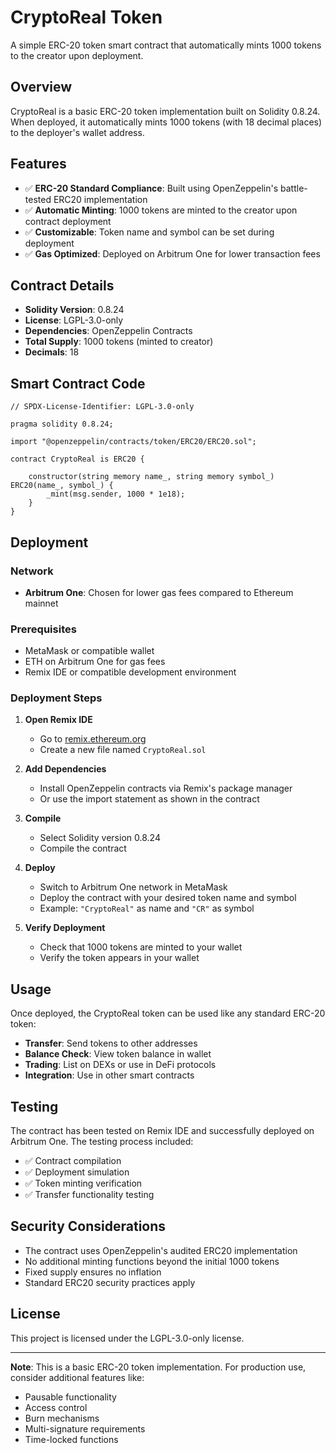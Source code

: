 # CryptoReal Token

A simple ERC-20 token smart contract that automatically mints 1000 tokens to the creator upon deployment.

## Overview

CryptoReal is a basic ERC-20 token implementation built on Solidity 0.8.24. When deployed, it automatically mints 1000 tokens (with 18 decimal places) to the deployer's wallet address.

## Features

- ✅ **ERC-20 Standard Compliance**: Built using OpenZeppelin's battle-tested ERC20 implementation
- ✅ **Automatic Minting**: 1000 tokens are minted to the creator upon contract deployment
- ✅ **Customizable**: Token name and symbol can be set during deployment
- ✅ **Gas Optimized**: Deployed on Arbitrum One for lower transaction fees

## Contract Details

- **Solidity Version**: 0.8.24
- **License**: LGPL-3.0-only
- **Dependencies**: OpenZeppelin Contracts
- **Total Supply**: 1000 tokens (minted to creator)
- **Decimals**: 18

## Smart Contract Code

```solidity
// SPDX-License-Identifier: LGPL-3.0-only

pragma solidity 0.8.24;

import "@openzeppelin/contracts/token/ERC20/ERC20.sol";

contract CryptoReal is ERC20 {

    constructor(string memory name_, string memory symbol_) ERC20(name_, symbol_) {
        _mint(msg.sender, 1000 * 1e18);
    }
}
```

## Deployment

### Network

- **Arbitrum One**: Chosen for lower gas fees compared to Ethereum mainnet

### Prerequisites

- MetaMask or compatible wallet
- ETH on Arbitrum One for gas fees
- Remix IDE or compatible development environment

### Deployment Steps

1. **Open Remix IDE**

   - Go to [remix.ethereum.org](https://remix.ethereum.org)
   - Create a new file named `CryptoReal.sol`

2. **Add Dependencies**

   - Install OpenZeppelin contracts via Remix's package manager
   - Or use the import statement as shown in the contract

3. **Compile**

   - Select Solidity version 0.8.24
   - Compile the contract

4. **Deploy**

   - Switch to Arbitrum One network in MetaMask
   - Deploy the contract with your desired token name and symbol
   - Example: `"CryptoReal"` as name and `"CR"` as symbol

5. **Verify Deployment**
   - Check that 1000 tokens are minted to your wallet
   - Verify the token appears in your wallet

## Usage

Once deployed, the CryptoReal token can be used like any standard ERC-20 token:

- **Transfer**: Send tokens to other addresses
- **Balance Check**: View token balance in wallet
- **Trading**: List on DEXs or use in DeFi protocols
- **Integration**: Use in other smart contracts

## Testing

The contract has been tested on Remix IDE and successfully deployed on Arbitrum One. The testing process included:

- ✅ Contract compilation
- ✅ Deployment simulation
- ✅ Token minting verification
- ✅ Transfer functionality testing

## Security Considerations

- The contract uses OpenZeppelin's audited ERC20 implementation
- No additional minting functions beyond the initial 1000 tokens
- Fixed supply ensures no inflation
- Standard ERC20 security practices apply

## License

This project is licensed under the LGPL-3.0-only license.

---

**Note**: This is a basic ERC-20 token implementation. For production use, consider additional features like:

- Pausable functionality
- Access control
- Burn mechanisms
- Multi-signature requirements
- Time-locked functions
